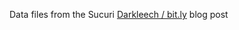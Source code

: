 Data files from the Sucuri [Darkleech / bit.ly](http://blog.sucuri.net/2014/02/darkleech-bitly-com-insightful-statistics.html) blog post
